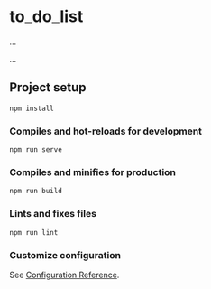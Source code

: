 # to_do_list
...

<!-- ![Иллюстрация к проекту](https://github.com/jon/coolproject/raw/master/image/image.png) -->
...

## Project setup
```
npm install
```

### Compiles and hot-reloads for development
```
npm run serve
```

### Compiles and minifies for production
```
npm run build
```

### Lints and fixes files
```
npm run lint
```

### Customize configuration
See [Configuration Reference](https://cli.vuejs.org/config/).
